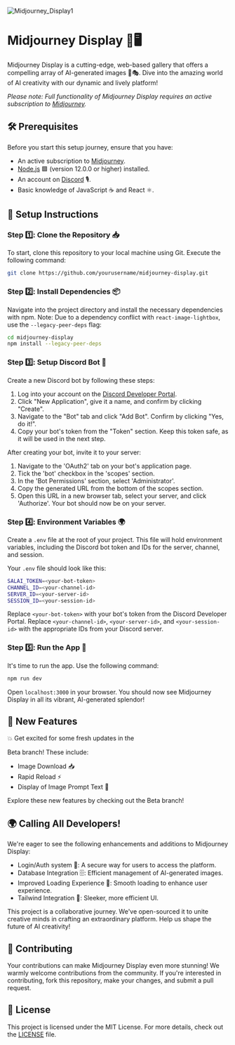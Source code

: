 ![Midjourney_Display1](https://github.com/Tech-in-Schools-Inititaitive/Midjourney-Display/assets/6137292/4d844720-847a-4bf7-8bd4-1c07b0ef70ce)
# Midjourney Display 🎨🖥️  

Midjourney Display is a cutting-edge, web-based gallery that offers a compelling array of AI-generated images 🤖🎭. Dive into the amazing world of AI creativity with our dynamic and lively platform!

*Please note: Full functionality of Midjourney Display requires an active subscription to [Midjourney](https://www.midjourney.com/).*

## 🛠️ Prerequisites

Before you start this setup journey, ensure that you have:

- An active subscription to [Midjourney](https://www.midjourney.com/).
- [Node.js](https://nodejs.org/en/download/) 🟩 (version 12.0.0 or higher) installed.
- An account on [Discord](https://discord.com/) 🎙️.
- Basic knowledge of JavaScript ☕ and React ⚛️.

## 🔧 Setup Instructions

### Step 1️⃣: Clone the Repository 📥

To start, clone this repository to your local machine using Git. Execute the following command:

```bash
git clone https://github.com/yourusername/midjourney-display.git
```

### Step 2️⃣: Install Dependencies 📦

Navigate into the project directory and install the necessary dependencies with npm. Note: Due to a dependency conflict with `react-image-lightbox`, use the `--legacy-peer-deps` flag:

```bash
cd midjourney-display
npm install --legacy-peer-deps
```

### Step 3️⃣: Setup Discord Bot 🤖

Create a new Discord bot by following these steps:

1. Log into your account on the [Discord Developer Portal](https://discord.com/developers/applications).
2. Click "New Application", give it a name, and confirm by clicking "Create".
3. Navigate to the "Bot" tab and click "Add Bot". Confirm by clicking "Yes, do it!".
4. Copy your bot's token from the "Token" section. Keep this token safe, as it will be used in the next step.

After creating your bot, invite it to your server:

1. Navigate to the 'OAuth2' tab on your bot's application page.
2. Tick the 'bot' checkbox in the 'scopes' section.
3. In the 'Bot Permissions' section, select 'Administrator'.
4. Copy the generated URL from the bottom of the scopes section.
5. Open this URL in a new browser tab, select your server, and click 'Authorize'. Your bot should now be on your server.

### Step 4️⃣: Environment Variables 🌍

Create a `.env` file at the root of your project. This file will hold environment variables, including the Discord bot token and IDs for the server, channel, and session.

Your `.env` file should look like this:

```bash
SALAI_TOKEN=<your-bot-token>
CHANNEL_ID=<your-channel-id>
SERVER_ID=<your-server-id>
SESSION_ID=<your-session-id>
```

Replace `<your-bot-token>` with your bot's token from the Discord Developer Portal. Replace `<your-channel-id>`, `<your-server-id>`, and `<your-session-id>` with the appropriate IDs from your Discord server.

### Step 5️⃣: Run the App 🚀

It's time to run the app. Use the following command:

```bash
npm run dev
```

Open `localhost:3000` in your browser. You should now see Midjourney Display in all its vibrant, AI-generated splendor!

## 🚀 New Features

💥 Get excited for some fresh updates in the

 Beta branch! These include:

- Image Download 📥 
- Rapid Reload ⚡
- Display of Image Prompt Text 📃

Explore these new features by checking out the Beta branch!

## 🌍 Calling All Developers!

We're eager to see the following enhancements and additions to Midjourney Display:

- Login/Auth system 🛂: A secure way for users to access the platform.
- Database Integration 🗄️: Efficient management of AI-generated images.
- Improved Loading Experience 🔄: Smooth loading to enhance user experience.
- Tailwind Integration 💨: Sleeker, more efficient UI.

This project is a collaborative journey. We've open-sourced it to unite creative minds in crafting an extraordinary platform. Help us shape the future of AI creativity!

## 🤝 Contributing

Your contributions can make Midjourney Display even more stunning! We warmly welcome contributions from the community. If you're interested in contributing, fork this repository, make your changes, and submit a pull request.

## 📜 License

This project is licensed under the MIT License. For more details, check out the [LICENSE](./LICENSE) file.
